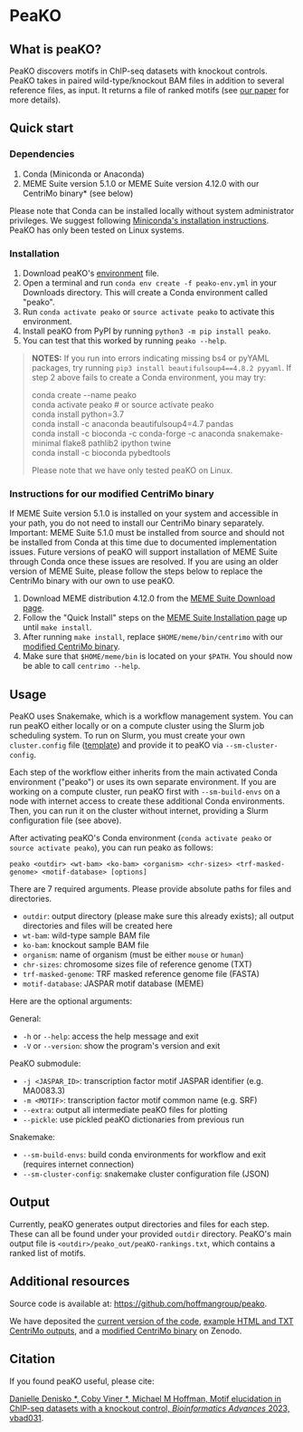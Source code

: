 # PeaKO

## What is peaKO?

PeaKO discovers motifs in ChIP-seq datasets with knockout controls. PeaKO takes in paired wild-type/knockout BAM files in addition to several reference files, as input. It returns a file of ranked motifs (see [our paper](https://doi.org/10.1093/bioadv/vbad031) for more details).


## Quick start

### Dependencies

1. Conda (Miniconda or Anaconda)
2. MEME Suite version 5.1.0 or MEME Suite version 4.12.0 with our CentriMo binary* (see below)

Please note that Conda can be installed locally without system administrator privileges. We suggest following [Miniconda's installation instructions](https://docs.conda.io/en/latest/miniconda.html).
PeaKO has only been tested on Linux systems.

### Installation

1. Download peaKO's [environment](https://peako.hoffmanlab.org/data/peako-env.yml) file.
2. Open a terminal and run `conda env create -f peako-env.yml` in your Downloads directory. This will create a Conda environment called "peako".
3. Run `conda activate peako` or `source activate peako` to activate this environment.
4. Install peaKO from PyPI by running `python3 -m pip install peako`.
5. You can test that this worked by running `peako --help`.

> **NOTES:** 
> If you run into errors indicating missing bs4 or pyYAML packages, try running `pip3 install beautifulsoup4==4.8.2 pyyaml`.
> If step 2 above fails to create a Conda environment, you may try:
>
>    conda create --name peako  
>    conda activate peako  # or source activate peako  
>    conda install python=3.7  
>    conda install -c anaconda beautifulsoup4=4.7 pandas  
>    conda install -c bioconda -c conda-forge -c anaconda snakemake-minimal flake8 pathlib2 ipython twine  
>    conda install -c bioconda pybedtools  
>
> Please note that we have only tested peaKO on Linux.

### Instructions for our modified CentriMo binary

If MEME Suite version 5.1.0 is installed on your system and accessible in your path, you do not need to install our CentriMo binary separately. 
Important: MEME Suite 5.1.0 must be installed from source and should not be installed from Conda at this time due to documented implementation issues.
Future versions of peaKO will support installation of MEME Suite through Conda once these issues are resolved.
If you are using an older version of MEME Suite, please follow the steps below to replace the CentriMo binary with our own to use peaKO.

1. Download MEME distribution 4.12.0 from the [MEME Suite Download page](http://meme-suite.org/doc/download.html).
2. Follow the "Quick Install" steps on the [MEME Suite Installation page](http://meme-suite.org/doc/install.html?man_type=web) up until `make install`.
4. After running `make install`, replace `$HOME/meme/bin/centrimo` with our [modified CentriMo binary](https://doi.org/10.5281/zenodo.3356995).
5. Make sure that `$HOME/meme/bin` is located on your `$PATH`. You should now be able to call `centrimo --help`.


## Usage

PeaKO uses Snakemake, which is a workflow management system.
You can run peaKO either locally or on a compute cluster using the Slurm job scheduling system.
To run on Slurm, you must create your own `cluster.config` file ([template](https://peako.hoffmanlab.org/data/cluster.json)) and provide it to peaKO via `--sm-cluster-config`.

Each step of the workflow either inherits from the main activated Conda environment ("peako") or uses its own separate environment.
If you are working on a compute cluster, run peaKO first with `--sm-build-envs` on a node with internet access to create these additional Conda environments.
Then, you can run it on the cluster without internet, providing a Slurm configuration file (see above).

After activating peaKO's Conda environment (`conda activate peako` or `source activate peako`), you can run peako as follows:

`peako <outdir> <wt-bam> <ko-bam> <organism> <chr-sizes> <trf-masked-genome> <motif-database> [options]`

There are 7 required arguments. Please provide absolute paths for files and directories.

- `outdir`: output directory (please make sure this already exists); all output directories and files will be created here
- `wt-bam`: wild-type sample BAM file
- `ko-bam`: knockout sample BAM file
- `organism`: name of organism (must be either `mouse` or `human`)
- `chr-sizes`: chromosome sizes file of reference genome (TXT)
- `trf-masked-genome`: TRF masked reference genome file (FASTA)
- `motif-database`: JASPAR motif database (MEME)

Here are the optional arguments:

General:

- `-h` or `--help`: access the help message and exit
- `-V` or `--version`: show the program's version and exit

PeaKO submodule:

- `-j <JASPAR_ID>`: transcription factor motif JASPAR identifier (e.g. MA0083.3)
- `-m <MOTIF>`: transcription factor motif common name (e.g. SRF)
- `--extra`: output all intermediate peaKO files for plotting
- `--pickle`: use pickled peaKO dictionaries from previous run 

Snakemake:

- `--sm-build-envs`: build conda environments for workflow and exit (requires internet connection)
- `--sm-cluster-config`: snakemake cluster configuration file (JSON)


## Output

Currently, peaKO generates output directories and files for each step.
These can all be found under your provided `outdir` directory.
PeaKO's main output file is `<outdir>/peako_out/peaKO-rankings.txt`, which contains a ranked list of motifs.


## Additional resources

Source code is available at: https://github.com/hoffmangroup/peako.

We have deposited the [current version of the code](https://doi.org/10.5281/zenodo.3338330), [example HTML and TXT CentriMo outputs](https://doi.org/10.5281/zenodo.3338324), and a [modified CentriMo binary](https://doi.org/10.5281/zenodo.3356995) on Zenodo.


## Citation

If you found peaKO useful, please cite:



[Danielle Denisko *, Coby Viner *, Michael M Hoffman, Motif elucidation in ChIP-seq datasets with a knockout control, *Bioinformatics Advances* 2023, vbad031](https://doi.org/10.1093/bioadv/vbad031).
